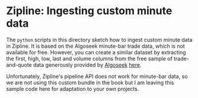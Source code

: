 # Zipline: Ingesting custom minute data

The `python` scripts in this directory sketch how to ingest custom minute data in Zipline. It is based on the Algoseek minute-bar trade data, which is not available for free. 
However, you can create a similar dataset by extracting the first, high, low, last and volume columns from the free sample of trade-and-quote data generously provided by [Algoseek](https://www.algoseek.com) [here](https://www.algoseek.com/ml4t-book-data.html).

Unfortunately, Zipline's pipeline API does not work for minute-bar data, so we are not using this custom bundle in the book but I am leaving this sample code here for adaptation to your own projects.
